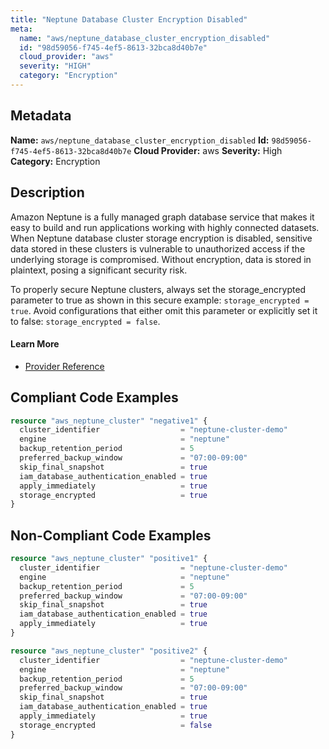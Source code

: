 ```yaml
---
title: "Neptune Database Cluster Encryption Disabled"
meta:
  name: "aws/neptune_database_cluster_encryption_disabled"
  id: "98d59056-f745-4ef5-8613-32bca8d40b7e"
  cloud_provider: "aws"
  severity: "HIGH"
  category: "Encryption"
---
```

## Metadata
**Name:** `aws/neptune_database_cluster_encryption_disabled`
**Id:** `98d59056-f745-4ef5-8613-32bca8d40b7e`
**Cloud Provider:** aws
**Severity:** High
**Category:** Encryption
## Description
Amazon Neptune is a fully managed graph database service that makes it easy to build and run applications working with highly connected datasets. When Neptune database cluster storage encryption is disabled, sensitive data stored in these clusters is vulnerable to unauthorized access if the underlying storage is compromised. Without encryption, data is stored in plaintext, posing a significant security risk.

To properly secure Neptune clusters, always set the storage_encrypted parameter to true as shown in this secure example: `storage_encrypted = true`. Avoid configurations that either omit this parameter or explicitly set it to false: `storage_encrypted = false`.

#### Learn More

 - [Provider Reference](https://registry.terraform.io/providers/hashicorp/aws/latest/docs/resources/neptune_cluster#storage_encrypted)


## Compliant Code Examples
```terraform
resource "aws_neptune_cluster" "negative1" {
  cluster_identifier                  = "neptune-cluster-demo"
  engine                              = "neptune"
  backup_retention_period             = 5
  preferred_backup_window             = "07:00-09:00"
  skip_final_snapshot                 = true
  iam_database_authentication_enabled = true
  apply_immediately                   = true
  storage_encrypted                   = true
}
```
## Non-Compliant Code Examples
```terraform
resource "aws_neptune_cluster" "positive1" {
  cluster_identifier                  = "neptune-cluster-demo"
  engine                              = "neptune"
  backup_retention_period             = 5
  preferred_backup_window             = "07:00-09:00"
  skip_final_snapshot                 = true
  iam_database_authentication_enabled = true
  apply_immediately                   = true
}

resource "aws_neptune_cluster" "positive2" {
  cluster_identifier                  = "neptune-cluster-demo"
  engine                              = "neptune"
  backup_retention_period             = 5
  preferred_backup_window             = "07:00-09:00"
  skip_final_snapshot                 = true
  iam_database_authentication_enabled = true
  apply_immediately                   = true
  storage_encrypted                   = false
}
```